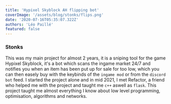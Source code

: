 ```yaml
---
title: 'Hypixel Skyblock AH flipping bot'
coverImage: '/assets/blog/stonks/flips.png'
date: '2020-07-16T05:35:07.322Z'
authors: 'Léo Paillé'
featured: false
---
```


### Stonks

This was my main project for almost 2 years, it is a sniping tool for the game Hypixel Skyblock, it's a bot which scans the ingame market 24/7 and notifies you when an item has been put up for sale for too low, which you can then easely buy with the keybinds of the `ingame mod` or from the `discord bot` feed. I started the project alone and in mid 2021, I met Refactor, a friend who helped me with the project and taught me `c++` aswell as `flask`. This project taught me almost everything I know about low level programming, optimisation, algorithms and networks.

